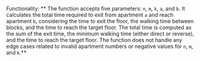 Functionality: ** The function accepts five parameters: `n`, `m`, `k`, `a`, and `b`. It calculates the total time required to exit from apartment `a` and reach apartment `b`, considering the time to exit the floor, the walking time between blocks, and the time to reach the target floor. The total time is computed as the sum of the exit time, the minimum walking time (either direct or reverse), and the time to reach the target floor. The function does not handle any edge cases related to invalid apartment numbers or negative values for `n`, `m`, and `k`.**